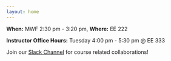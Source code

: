 ```yaml
---
layout: home
---
```

<b>When:</b> MWF 2:30 pm - 3:20 pm, <b>Where:</b> EE 222

<b>Instructor Office Hours:</b>  Tuesday 4:00 pm - 5:30 pm @ EE 333

Join our [Slack Channel](purs3-hss.slack.com) for course related collaborations!